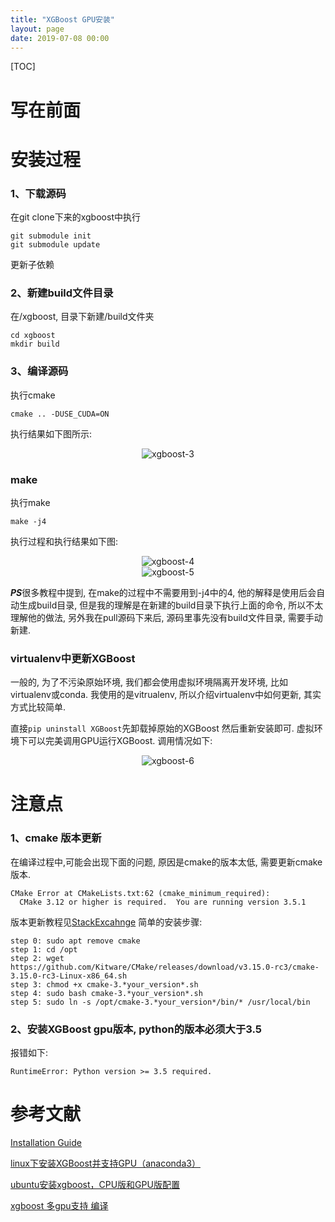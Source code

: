 ```yaml
---
title: "XGBoost GPU安装"
layout: page
date: 2019-07-08 00:00
---
```

[TOC]

# 写在前面

# 安装过程
### 1、下载源码
在git clone下来的xgboost中执行
```
git submodule init
git submodule update
```
更新子依赖
### 2、新建build文件目录
在/xgboost, 目录下新建/build文件夹
```
cd xgboost
mkdir build
```
### 3、编译源码
执行cmake
```
cmake .. -DUSE_CUDA=ON
```
执行结果如下图所示:
<center><img src="/wiki/static/images/essemble/xgboost/xgboost_3.jpg" alt="xgboost-3"/></center>

### make
执行make
```
make -j4
```
执行过程和执行结果如下图:
<center><img src="/wiki/static/images/essemble/xgboost/xgboost_4.jpg" alt="xgboost-4"/></center>

<center><img src="/wiki/static/images/essemble/xgboost/xgboost_5.jpg" alt="xgboost-5"/></center>

***PS***很多教程中提到, 在make的过程中不需要用到-j4中的4, 他的解释是使用后会自动生成build目录, 但是我的理解是在新建的build目录下执行上面的命令, 所以不太理解他的做法, 另外我在pull源码下来后, 源码里事先没有build文件目录, 需要手动新建.

### virtualenv中更新XGBoost
一般的, 为了不污染原始环境, 我们都会使用虚拟环境隔离开发环境, 比如virtualenv或conda. 我使用的是vitrualenv, 所以介绍virtualenv中如何更新, 其实方式比较简单.

直接```pip uninstall XGBoost```先卸载掉原始的XGBoost 然后重新安装即可. 虚拟环境下可以完美调用GPU运行XGBoost.
调用情况如下:
<center><img src="/wiki/static/images/essemble/xgboost/xgboost_6.jpg" alt="xgboost-6"/></center>


# 注意点
### 1、cmake 版本更新
在编译过程中,可能会出现下面的问题, 原因是cmake的版本太低, 需要更新cmake版本.
```
CMake Error at CMakeLists.txt:62 (cmake_minimum_required):
  CMake 3.12 or higher is required.  You are running version 3.5.1
```
版本更新教程见[StackExcahnge](https://askubuntu.com/questions/829310/how-to-upgrade-cmake-in-ubuntu)
简单的安装步骤:
```
step 0: sudo apt remove cmake
step 1: cd /opt
step 2: wget https://github.com/Kitware/CMake/releases/download/v3.15.0-rc3/cmake-3.15.0-rc3-Linux-x86_64.sh
step 3: chmod +x cmake-3.*your_version*.sh
step 4: sudo bash cmake-3.*your_version*.sh
step 5: sudo ln -s /opt/cmake-3.*your_version*/bin/* /usr/local/bin
```

### 2、安装XGBoost gpu版本, python的版本必须大于3.5
报错如下:
```
RuntimeError: Python version >= 3.5 required.
```



# 参考文献
[Installation Guide](https://xgboost.readthedocs.io/en/latest/build.html#building-with-gpu-support)

[linux下安装XGBoost并支持GPU（anaconda3）](https://blog.csdn.net/wl2858623940/article/details/80546140)

[ubuntu安装xgboost，CPU版和GPU版配置](https://blog.csdn.net/u011587516/article/details/78995186)

[xgboost 多gpu支持 编译](https://www.cnblogs.com/kdyi/p/10636988.html)
